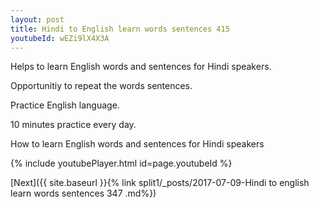 ```yaml
---
layout: post
title: Hindi to English learn words sentences 415 
youtubeId: wEZi9lX4X3A
---
```

 
 
Helps to learn English words and sentences for Hindi speakers.

Opportunitiy to repeat the words sentences. 

Practice English language. 
 
10 minutes practice every day. 
 
How to learn English words and sentences for Hindi speakers 
 
{% include youtubePlayer.html id=page.youtubeId %}
 
 
[Next]({{ site.baseurl }}{% link  split1/_posts/2017-07-09-Hindi to english learn words sentences 347 .md%})
 
